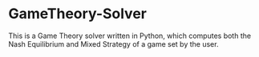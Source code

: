 # GameTheory-Solver
 This is a Game Theory solver written in Python, which computes both the Nash Equilibrium and Mixed Strategy of a game set by the user.
